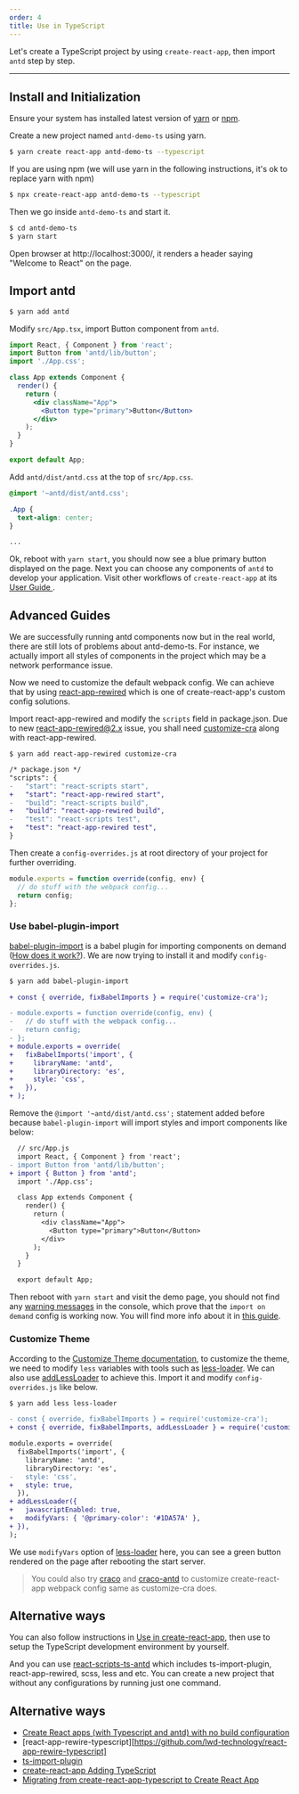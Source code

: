 ```yaml
---
order: 4
title: Use in TypeScript
---
```


Let's create a TypeScript project by using `create-react-app`, then import `antd` step by step.

---

## Install and Initialization

Ensure your system has installed latest version of [yarn](https://yarnpkg.com) or [npm](https://www.npmjs.com/).

Create a new project named `antd-demo-ts` using yarn.

```bash
$ yarn create react-app antd-demo-ts --typescript
```

If you are using npm (we will use yarn in the following instructions, it's ok to replace yarn with npm)

```bash
$ npx create-react-app antd-demo-ts --typescript
```

Then we go inside `antd-demo-ts` and start it.

```bash
$ cd antd-demo-ts
$ yarn start
```

Open browser at http://localhost:3000/, it renders a header saying "Welcome to React" on the page.

## Import antd

```bash
$ yarn add antd
```

Modify `src/App.tsx`, import Button component from `antd`.

```jsx
import React, { Component } from 'react';
import Button from 'antd/lib/button';
import './App.css';

class App extends Component {
  render() {
    return (
      <div className="App">
        <Button type="primary">Button</Button>
      </div>
    );
  }
}

export default App;
```

Add `antd/dist/antd.css` at the top of `src/App.css`.

```css
@import '~antd/dist/antd.css';

.App {
  text-align: center;
}

...
```

Ok, reboot with `yarn start`, you should now see a blue primary button displayed on the page. Next you can choose any components of `antd` to develop your application. Visit other workflows of `create-react-app` at its [User Guide ](https://github.com/facebookincubator/create-react-app/blob/master/packages/react-scripts/template/README.md).

## Advanced Guides

We are successfully running antd components now but in the real world, there are still lots of problems about antd-demo-ts.
For instance, we actually import all styles of components in the project which may be a network performance issue.

Now we need to customize the default webpack config. We can achieve that by using [react-app-rewired](https://github.com/timarney/react-app-rewired) which is one of create-react-app's custom config solutions.

Import react-app-rewired and modify the `scripts` field in package.json. Due to new [react-app-rewired@2.x](https://github.com/timarney/react-app-rewired#alternatives) issue, you shall need [customize-cra](https://github.com/arackaf/customize-cra) along with react-app-rewired.

```
$ yarn add react-app-rewired customize-cra
```

```diff
/* package.json */
"scripts": {
-   "start": "react-scripts start",
+   "start": "react-app-rewired start",
-   "build": "react-scripts build",
+   "build": "react-app-rewired build",
-   "test": "react-scripts test",
+   "test": "react-app-rewired test",
}
```

Then create a `config-overrides.js` at root directory of your project for further overriding.

```js
module.exports = function override(config, env) {
  // do stuff with the webpack config...
  return config;
};
```

### Use babel-plugin-import

[babel-plugin-import](https://github.com/infini-design/babel-plugin-import) is a babel plugin for importing components on demand ([How does it work?](/docs/react/getting-started#Import-on-Demand)). We are now trying to install it and modify `config-overrides.js`.

```bash
$ yarn add babel-plugin-import
```

```diff
+ const { override, fixBabelImports } = require('customize-cra');

- module.exports = function override(config, env) {
-   // do stuff with the webpack config...
-   return config;
- };
+ module.exports = override(
+   fixBabelImports('import', {
+     libraryName: 'antd',
+     libraryDirectory: 'es',
+     style: 'css',
+   }),
+ );
```

Remove the `@import '~antd/dist/antd.css';` statement added before because `babel-plugin-import` will import styles and import components like below:

```diff
  // src/App.js
  import React, { Component } from 'react';
- import Button from 'antd/lib/button';
+ import { Button } from 'antd';
  import './App.css';

  class App extends Component {
    render() {
      return (
        <div className="App">
          <Button type="primary">Button</Button>
        </div>
      );
    }
  }

  export default App;
```

Then reboot with `yarn start` and visit the demo page, you should not find any [warning messages](https://zos.alipayobjects.com/rmsportal/vgcHJRVZFmPjAawwVoXK.png) in the console, which prove that the `import on demand` config is working now. You will find more info about it in [this guide](/docs/react/getting-started#Import-on-Demand).

### Customize Theme

According to the [Customize Theme documentation](/docs/react/customize-theme), to customize the theme, we need to modify `less` variables with tools such as [less-loader](https://github.com/webpack/less-loader). We can also use [addLessLoader](https://github.com/arackaf/customize-cra#addlessloaderloaderoptions) to achieve this. Import it and modify `config-overrides.js` like below.

```bash
$ yarn add less less-loader
```

```diff
- const { override, fixBabelImports } = require('customize-cra');
+ const { override, fixBabelImports, addLessLoader } = require('customize-cra');

module.exports = override(
  fixBabelImports('import', {
    libraryName: 'antd',
    libraryDirectory: 'es',
-   style: 'css',
+   style: true,
  }),
+ addLessLoader({
+   javascriptEnabled: true,
+   modifyVars: { '@primary-color': '#1DA57A' },
+ }),
);
```

We use `modifyVars` option of [less-loader](https://github.com/webpack/less-loader#less-options) here, you can see a green button rendered on the page after rebooting the start server.

> You could also try [craco](https://github.com/sharegate/craco) and [craco-antd](https://github.com/FormAPI/craco-antd) to customize create-react-app webpack config same as customize-cra does.

## Alternative ways

You can also follow instructions in [Use in create-react-app](/docs/react/use-with-create-react-app.en-US.md), then use  to setup the TypeScript development environment by yourself.

And you can use [react-scripts-ts-antd](https://www.npmjs.com/package/react-scripts-ts-antd) which includes ts-import-plugin, react-app-rewired, scss, less and etc. You can create a new project that without any configurations by running just one command.

## Alternative ways

- [Create React apps (with Typescript and antd) with no build configuration](https://github.com/SZzzzz/react-scripts-ts-antd)
- [react-app-rewire-typescript][https://github.com/lwd-technology/react-app-rewire-typescript]
- [ts-import-plugin](https://github.com/Brooooooklyn/ts-import-plugin)
- [create-react-app Adding TypeScript](https://facebook.github.io/create-react-app/docs/adding-typescript)
- [Migrating from create-react-app-typescript to Create React App](https://vincenttunru.com/migrate-create-react-app-typescript-to-create-react-app/)
